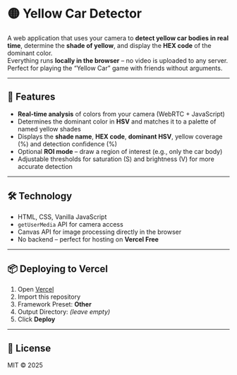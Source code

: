 # 🟡 Yellow Car Detector

A web application that uses your camera to **detect yellow car bodies in real time**, determine the **shade of yellow**, and display the **HEX code** of the dominant color.  
Everything runs **locally in the browser** – no video is uploaded to any server. Perfect for playing the “Yellow Car” game with friends without arguments.

---

## 🚀 Features
- **Real-time analysis** of colors from your camera (WebRTC + JavaScript)
- Determines the dominant color in **HSV** and matches it to a palette of named yellow shades
- Displays the **shade name**, **HEX code**, **dominant HSV**, yellow coverage (%) and detection confidence (%)
- Optional **ROI mode** – draw a region of interest (e.g., only the car body)
- Adjustable thresholds for saturation (S) and brightness (V) for more accurate detection

---

## 🛠 Technology
- HTML, CSS, Vanilla JavaScript
- `getUserMedia` API for camera access
- Canvas API for image processing directly in the browser
- No backend – perfect for hosting on **Vercel Free**

---

## 📦 Deploying to Vercel
1. Open [Vercel](https://vercel.com/)
2. Import this repository
3. Framework Preset: **Other**
4. Output Directory: *(leave empty)*
5. Click **Deploy**

---


## 📜 License
MIT © 2025
